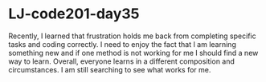 # LJ-code201-day35
Recently, I learned that frustration holds me back from completing specific tasks and coding correctly.  I need to enjoy the fact that I am learning something new and if one method is not working for me I should find a new way to learn. Overall, everyone learns in a different composition and circumstances. I am still searching to see what works for me. 